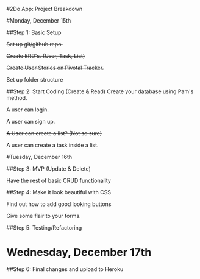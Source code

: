 #2Do App: Project Breakdown

#Monday, December 15th

##Step 1: Basic Setup

~~Set up git/github repo.~~

~~Create ERD's. (User, Task, List)~~

~~Create User Stories on Pivotal Tracker.~~

Set up folder structure

##Step 2: Start Coding (Create & Read)
Create your database using Pam's method.

A user can login.

A user can sign up.

~~A User can create a list? (Not so sure)~~

A user can create a task inside a list.

#Tuesday, December 16th

##Step 3: MVP (Update & Delete)

Have the rest of basic CRUD functionality

##Step 4: Make it look beautiful with CSS

Find out how to add good looking buttons

Give some flair to your forms.

##Step 5: Testing/Refactoring

# Wednesday, December 17th

##Step 6: Final changes and upload to Heroku
